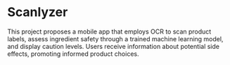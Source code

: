 # Scanlyzer
This project proposes a mobile app that employs OCR to scan product labels, assess ingredient safety through a trained machine learning model, and display caution levels. Users receive information about potential side effects, promoting informed product choices. 
